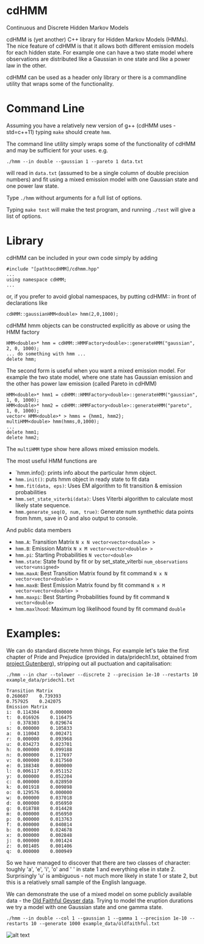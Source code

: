 # cdHMM
Continuous and Discrete Hidden Markov Models

cdHMM is (yet another) C++ library for Hidden Markov Models (HMMs). The nice feature of cdHMM is that it allows both different emission models for each hidden state. For example one can have a two state model where observations are distributed like a Gaussian in one state and like a power law in the other.

cdHMM can be used as a header only library or there is a commandline utility that wraps some of the functionality.

# Command Line

Assuming you have a relatively new version of g++ (cdHMM uses -std=c++11) typing `make` should create `hmm`.

The command line utility simply wraps some of the functionality of cdHMM and may be sufficient for your uses. e.g.
```
./hmm --in double --gaussian 1 --pareto 1 data.txt
```
will read in `data.txt` (assumed to be a single column of double precision numbers) and fit using a mixed emission model with one Gaussian state and one power law state.

Type `./hmm` without arguments for a full list of options.

Typing `make test` will make the test program, and running `./test` will give a list of options.

# Library

cdHMM can be included in your own code simply by adding
```
#include "[pathtocdHMM]/cdhmm.hpp"
...
using namespace cdHMM;
...
```
or, if you prefer to avoid global namespaces, by putting cdHMM:: in front of declarations like
```
cdHMM::gaussianHMM<double> hmm(2,0,1000);
```
cdHMM hmm objects can be constructed explicitly as above or using the HMM factory
```
HMM<double>* hmm = cdHMM::HMMFactory<double>::generateHMM("gaussian", 2, 0, 1000);
... do something with hmm ...
delete hmm;
```
The second form is useful when you want a mixed emission model. For example the two state model, where one state has Gaussian emission and the other has power law emission (called Pareto in cdHMM)
```
HMM<double>* hmm1 = cdHMM::HMMFactory<double>::generateHMM("gaussian", 1, 0, 1000);
HMM<double>* hmm2 = cdHMM::HMMFactory<double>::generateHMM("pareto", 1, 0, 1000);
vector< HMM<double>* > hmms = {hmm1, hmm2};
multiHMM<double> hmm(hmms,0,1000);
...
delete hmm1;
delete hmm2;
```
The `multiHMM` type show here allows mixed emission models.

The most useful HMM functions are

* `hmm.info(): prints info about the particular hmm object.
* `hmm.init()`: puts hmm object in ready state to fit data
* `hmm.fit(data, eps)`: Uses EM algorithm to fit transition & emission probabilities
* `hmm.set_state_viterbi(data)`: Uses Viterbi algorithm to calculate most likely state sequence.
* `hmm.generate_seq(O, num, true)`: Generate num synthethic data points from hmm, save in O and also output to console.

And public data members 

* `hmm.A`: Transition Matrix `N x N vector<vector<double> >`
* `hmm.B`: Emission Matrix `N x M vector<vector<double> >`
* `hmm.pi`: Starting Probabilities `N vector<double>`
* `hmm.state`: State found by fit or by set_state_viterbi `num_observations vector<unsigned>`
* `hmm.maxA`: Best Transition Matrix found by fit command `N x N vector<vector<double> >`
* `hmm.maxB`: Best Emission Matrix found by fit command `N x M vector<vector<double> >`
* `hmm.maxpi`: Best Starting Probabilities found by fit command `N vector<double>`
* `hmm.maxlhood`: Maximum log likelihood found by fit command `double`

# Examples:
We can do standard discrete hmm things. For example let's take the first chapter of Pride and Prejudice (provided in
data/pridech1.txt, obtained from [project Gutenberg](https://www.gutenberg.org/ebooks/1342)), stripping out all puctuation and capitalisation:
```
./hmm --in char --tolower --discrete 2 --precision 1e-10 --restarts 10 example_data/pridech1.txt
```
```
Transition Matrix
0.260607	0.739393	
0.757925	0.242075	
Emission Matrix
i:	0.114304	0.000000
t:	0.016926	0.116475
 :	0.378303	0.029674
s:	0.000000	0.105833
a:	0.110043	0.002471
r:	0.000000	0.093968
u:	0.034273	0.023701
h:	0.000000	0.099188
n:	0.000000	0.117697
v:	0.000000	0.017560
e:	0.188348	0.000000
l:	0.006117	0.051152
y:	0.000000	0.052204
c:	0.000000	0.028950
k:	0.001918	0.009898
o:	0.129576	0.000000
w:	0.000000	0.037018
d:	0.000000	0.056950
g:	0.018788	0.014428
m:	0.000000	0.056950
p:	0.000000	0.013763
f:	0.000000	0.040814
b:	0.000000	0.024678
x:	0.000000	0.002848
j:	0.000000	0.001424
z:	0.001405	0.001406
q:	0.000000	0.000949
```
So we have managed to discover that there are two classes of character: toughly 'a', 'e', 'i', 'o' and ' ' in state 1 and everything else in state 2. Surprisingly 'u' is ambiguous - not much more likely in state 1 or state 2, but this is a relatively small sample of the English language.

We can demonstrate the use of a mixed model on some publicly available data - the [Old Faithful Geyser data](http://www.stat.cmu.edu/~larry/all-of-statistics/=data/faithful.dat). Trying to model the eruption durations we try a model with one Gaussian state and one gamma state.
```
./hmm --in double --col 1 --gaussian 1 --gamma 1 --precision 1e-10 --restarts 10 --generate 1000 example_data/oldfaithful.txt
```
![alt text](https://github.com/rudyarthur/cdHMM/blob/master/example_data/oldfaithful.png)


